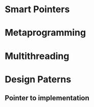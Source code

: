 # Smart Pointers

# Metaprogramming
# Multithreading

# Design Paterns 
## Pointer to implementation 